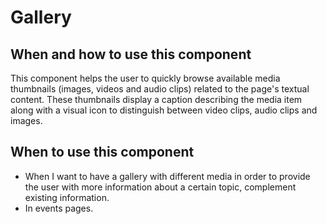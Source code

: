 # Gallery

## When and how to use this component

This component helps the user to quickly browse available media thumbnails
(images, videos and audio clips) related to the page's textual content. These
thumbnails display a caption describing the media item along with a visual icon
to distinguish between video clips, audio clips and images.

## When to use this component

- When I want to have a gallery with different media in order to provide the
  user with more information about a certain topic, complement existing
  information.
- In events pages.
